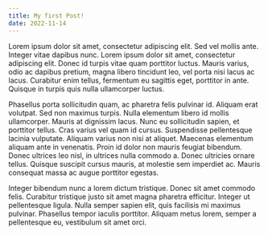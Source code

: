 ```yaml
---
title: My first Post!
date: 2022-11-14
---
```


Lorem ipsum dolor sit amet, consectetur adipiscing elit. Sed vel mollis ante. Integer vitae dapibus nunc. Lorem ipsum dolor sit amet, consectetur adipiscing elit. Donec id turpis vitae quam porttitor luctus. Mauris varius, odio ac dapibus pretium, magna libero tincidunt leo, vel porta nisi lacus ac lacus. Curabitur enim tellus, fermentum eu sagittis eget, porttitor in ante. Quisque in turpis quis nulla ullamcorper luctus.

Phasellus porta sollicitudin quam, ac pharetra felis pulvinar id. Aliquam erat volutpat. Sed non maximus turpis. Nulla elementum libero id mollis ullamcorper. Mauris at dignissim lacus. Nunc eu sollicitudin sapien, et porttitor tellus. Cras varius vel quam id cursus. Suspendisse pellentesque lacinia vulputate. Aliquam varius non nisi at aliquet. Maecenas elementum aliquam ante in venenatis. Proin id dolor non mauris feugiat bibendum. Donec ultrices leo nisl, in ultrices nulla commodo a. Donec ultricies ornare tellus. Quisque suscipit cursus mauris, at molestie sem imperdiet ac. Mauris consequat massa ac augue porttitor egestas.

Integer bibendum nunc a lorem dictum tristique. Donec sit amet commodo felis. Curabitur tristique justo sit amet magna pharetra efficitur. Integer ut pellentesque ligula. Nulla semper sapien elit, quis facilisis mi maximus pulvinar. Phasellus tempor iaculis porttitor. Aliquam metus lorem, semper a pellentesque eu, vestibulum sit amet orci.